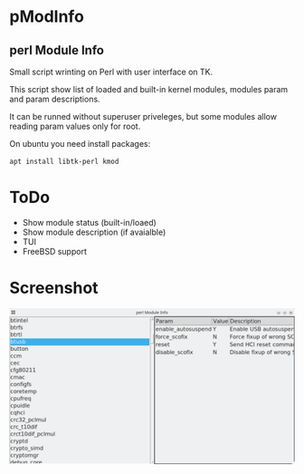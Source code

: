 # pModInfo
## perl Module Info

Small script wrinting on Perl with user interface on TK.

This script show list of loaded and built-in kernel modules, modules param and param descriptions.

It can be runned without superuser priveleges, but some modules allow reading param values only for root.


On ubuntu you need install packages:

```
apt install libtk-perl kmod
```

# ToDo

* Show module status (built-in/loaed)
* Show module description (if avaialble)
* TUI
* FreeBSD support


# Screenshot
![Screenshot](./screenshot.png)